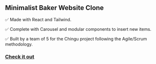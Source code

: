 ## Minimalist Baker Website Clone

✅ Made with React and Tailwind.

✅ Complete with Carousel and modular components to insert new items.

✅ Built by a team of 5 for the Chingu project following the Agile/Scrum methodology.

### [Check it out](https://minimalist-baker-clone.vercel.app)
